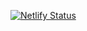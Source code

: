 [![Netlify Status](https://api.netlify.com/api/v1/badges/40866471-8289-49ef-8786-ec12d2be8690/deploy-status)](https://app.netlify.com/sites/ornate-bombolone-8c8986/deploys)
